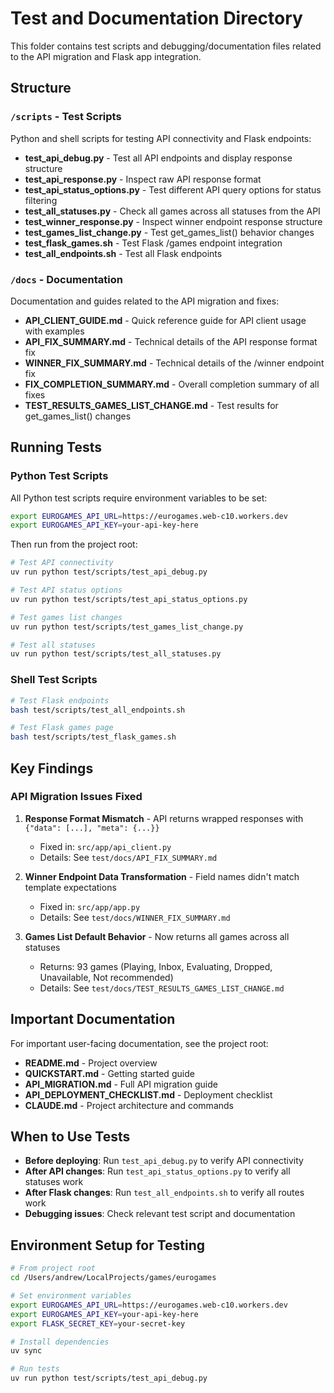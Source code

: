 # Test and Documentation Directory

This folder contains test scripts and debugging/documentation files related to the API migration and Flask app integration.

## Structure

### `/scripts` - Test Scripts

Python and shell scripts for testing API connectivity and Flask endpoints:

- **test_api_debug.py** - Test all API endpoints and display response structure
- **test_api_response.py** - Inspect raw API response format
- **test_api_status_options.py** - Test different API query options for status filtering
- **test_all_statuses.py** - Check all games across all statuses from the API
- **test_winner_response.py** - Inspect winner endpoint response structure
- **test_games_list_change.py** - Test get_games_list() behavior changes
- **test_flask_games.sh** - Test Flask /games endpoint integration
- **test_all_endpoints.sh** - Test all Flask endpoints

### `/docs` - Documentation

Documentation and guides related to the API migration and fixes:

- **API_CLIENT_GUIDE.md** - Quick reference guide for API client usage with examples
- **API_FIX_SUMMARY.md** - Technical details of the API response format fix
- **WINNER_FIX_SUMMARY.md** - Technical details of the /winner endpoint fix
- **FIX_COMPLETION_SUMMARY.md** - Overall completion summary of all fixes
- **TEST_RESULTS_GAMES_LIST_CHANGE.md** - Test results for get_games_list() changes

## Running Tests

### Python Test Scripts

All Python test scripts require environment variables to be set:

```bash
export EUROGAMES_API_URL=https://eurogames.web-c10.workers.dev
export EUROGAMES_API_KEY=your-api-key-here
```

Then run from the project root:

```bash
# Test API connectivity
uv run python test/scripts/test_api_debug.py

# Test API status options
uv run python test/scripts/test_api_status_options.py

# Test games list changes
uv run python test/scripts/test_games_list_change.py

# Test all statuses
uv run python test/scripts/test_all_statuses.py
```

### Shell Test Scripts

```bash
# Test Flask endpoints
bash test/scripts/test_all_endpoints.sh

# Test Flask games page
bash test/scripts/test_flask_games.sh
```

## Key Findings

### API Migration Issues Fixed

1. **Response Format Mismatch** - API returns wrapped responses with `{"data": [...], "meta": {...}}`
   - Fixed in: `src/app/api_client.py`
   - Details: See `test/docs/API_FIX_SUMMARY.md`

2. **Winner Endpoint Data Transformation** - Field names didn't match template expectations
   - Fixed in: `src/app/app.py`
   - Details: See `test/docs/WINNER_FIX_SUMMARY.md`

3. **Games List Default Behavior** - Now returns all games across all statuses
   - Returns: 93 games (Playing, Inbox, Evaluating, Dropped, Unavailable, Not recommended)
   - Details: See `test/docs/TEST_RESULTS_GAMES_LIST_CHANGE.md`

## Important Documentation

For important user-facing documentation, see the project root:
- **README.md** - Project overview
- **QUICKSTART.md** - Getting started guide
- **API_MIGRATION.md** - Full API migration guide
- **API_DEPLOYMENT_CHECKLIST.md** - Deployment checklist
- **CLAUDE.md** - Project architecture and commands

## When to Use Tests

- **Before deploying**: Run `test_api_debug.py` to verify API connectivity
- **After API changes**: Run `test_api_status_options.py` to verify all statuses work
- **After Flask changes**: Run `test_all_endpoints.sh` to verify all routes work
- **Debugging issues**: Check relevant test script and documentation

## Environment Setup for Testing

```bash
# From project root
cd /Users/andrew/LocalProjects/games/eurogames

# Set environment variables
export EUROGAMES_API_URL=https://eurogames.web-c10.workers.dev
export EUROGAMES_API_KEY=your-api-key-here
export FLASK_SECRET_KEY=your-secret-key

# Install dependencies
uv sync

# Run tests
uv run python test/scripts/test_api_debug.py
```

